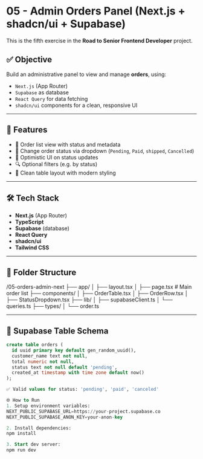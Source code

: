 # 05 - Admin Orders Panel (Next.js + shadcn/ui + Supabase)

This is the fifth exercise in the **Road to Senior Frontend Developer** project.

## ✅ Objective

Build an administrative panel to view and manage **orders**, using:

- `Next.js` (App Router)
- `Supabase` as database
- `React Query` for data fetching
- `shadcn/ui` components for a clean, responsive UI

---

## 🧩 Features

- 📄 Order list view with status and metadata
- 🔄 Change order status via dropdown (`Pending`, `Paid`, `shipped`, `Cancelled`)
- 🧠 Optimistic UI on status updates
- 🔍 Optional filters (e.g. by status)
- 🎨 Clean table layout with modern styling

---

## 🛠️ Tech Stack

- **Next.js** (App Router)
- **TypeScript**
- **Supabase** (database)
- **React Query**
- **shadcn/ui**
- **Tailwind CSS**

---

## 📁 Folder Structure

/05-orders-admin-next
├── app/
│ ├── layout.tsx
│ ├── page.tsx # Main order list
├── components/
│ ├── OrderTable.tsx
│ ├── OrderRow.tsx
│ ├── StatusDropdown.tsx
├── lib/
│ ├── supabaseClient.ts
│ └── queries.ts
├── types/
│ └── order.ts

---

## 🧱 Supabase Table Schema

```sql
create table orders (
  id uuid primary key default gen_random_uuid(),
  customer_name text not null,
  total numeric not null,
  status text not null default 'pending',
  created_at timestamp with time zone default now()
);

✅ Valid values for status: 'pending', 'paid', 'canceled'

🌐 How to Run
1. Setup environment variables:
NEXT_PUBLIC_SUPABASE_URL=https://your-project.supabase.co
NEXT_PUBLIC_SUPABASE_ANON_KEY=your-anon-key

2. Install dependencies:
npm install

3. Start dev server:
npm run dev
```
